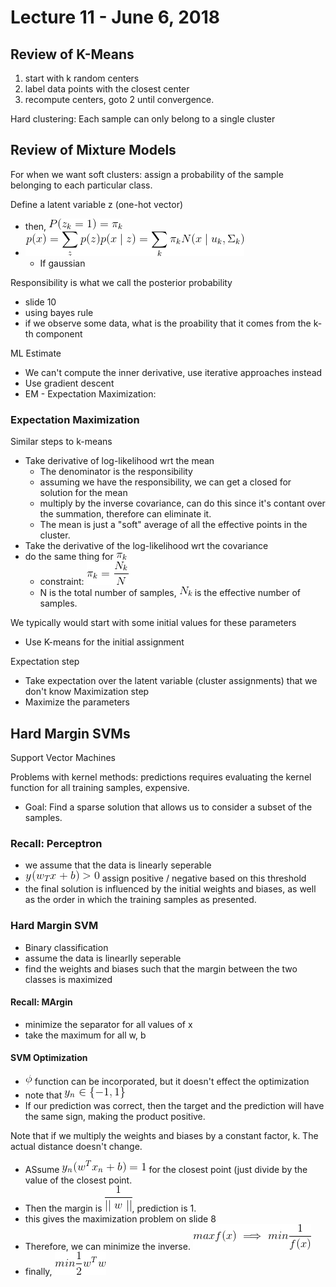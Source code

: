 # Lecture 11 - June 6, 2018

## Review of K-Means
1. start with k random centers
2. label data points with the closest center
3. recompute centers, goto 2 until convergence.

Hard clustering: Each sample can only belong to a single cluster

## Review of Mixture Models

For when we want soft clusters: assign a probability of the sample belonging to each particular class.

Define a latent variable z (one-hot vector)
- then, ![latex-8c91270e-953c-459f-b42d-2238b51ede44](data/lecture11/latex-8c91270e-953c-459f-b42d-2238b51ede44.png)
- ![latex-6adf6bea-f7a1-46f8-8645-5f08ab560013](data/lecture11/latex-6adf6bea-f7a1-46f8-8645-5f08ab560013.png)
  - If gaussian

Responsibility is what we call the posterior probability
- slide 10
- using bayes rule
- if we observe some data, what is the proability that it comes from the k-th component

ML Estimate
- We can't compute the inner derivative, use iterative approaches instead
- Use gradient descent
- EM - Expectation Maximization:

### Expectation Maximization

Similar steps to k-means
- Take derivative of log-likelihood wrt the mean
  - The denominator is the responsibility
  - assuming we have the responsibility, we can get a closed for solution for the mean
  - multiply by the inverse covariance, can do this since it's contant over the summation, therefore can eliminate it.
  - The mean is just a "soft" average of all the effective points in the cluster.
- Take the derivative of the log-likelihood wrt the covariance
- do the same thing for ![latex-6bf89d15-c7b2-49de-99d6-c00b3ad5f056](data/lecture11/latex-6bf89d15-c7b2-49de-99d6-c00b3ad5f056.png)
  - constraint: ![latex-909badcf-50c3-4f21-8655-8a301b10e24a](data/lecture11/latex-909badcf-50c3-4f21-8655-8a301b10e24a.png)
  - N is the total number of samples, ![latex-b0368d88-f8a9-4ca5-9dd0-e775007a4873](data/lecture11/latex-b0368d88-f8a9-4ca5-9dd0-e775007a4873.png) is the effective number of samples.

We typically would start with some initial values for these parameters
- Use K-means for the initial assignment

Expectation step
- Take expectation over the latent variable (cluster assignments) that we don't know
Maximization step
- Maximize the parameters

## Hard Margin SVMs
Support Vector Machines

Problems with kernel methods: predictions requires evaluating the kernel function for all training samples, expensive.
- Goal: Find a sparse solution that allows us to consider a subset of the samples.

### Recall: Perceptron
- we assume that the data is linearly seperable
- ![latex-1cd5c4ec-3be7-42d5-a91f-8168ad28ddbf](data/lecture11/latex-1cd5c4ec-3be7-42d5-a91f-8168ad28ddbf.png) assign positive / negative based on this threshold
- the final solution is influenced by the initial weights and biases, as well as the order in which the training samples as presented.

### Hard Margin SVM
- Binary classification
- assume the data is linearlly seperable
- find the weights and biases such that the margin between the two classes is maximized

#### Recall: MArgin
- minimize the separator for all values of x
- take the maximum for all w, b

#### SVM Optimization
- ![latex-61b4c7e6-1c9c-49e7-8cde-d74d6774cb8c](data/lecture11/latex-61b4c7e6-1c9c-49e7-8cde-d74d6774cb8c.png) function can be incorporated, but it doesn't effect the optimization
- note that ![latex-0536db53-4418-4298-b719-2a7c16701e30](data/lecture11/latex-0536db53-4418-4298-b719-2a7c16701e30.png)
- If our prediction was correct, then the target and the prediction will have the same sign, making the product positive.

Note that if we multiply the weights and biases by a constant factor, k. The actual distance doesn't change.
- ASsume ![latex-4b9c4de9-948a-4bec-ac45-1b4d456ae87f](data/lecture11/latex-4b9c4de9-948a-4bec-ac45-1b4d456ae87f.png) for the closest point (just divide by the value of the closest point.
- Then the margin is ![latex-d5714cad-5161-4fe5-851d-4fbe11fe5d96](data/lecture11/latex-d5714cad-5161-4fe5-851d-4fbe11fe5d96.png), prediction is 1.
- this gives the maximization problem on slide 8
- Therefore, we can minimize the inverse. ![latex-0a14e99c-c8cd-4e2d-a7b7-504efddf4878](data/lecture11/latex-0a14e99c-c8cd-4e2d-a7b7-504efddf4878.png)
- finally, ![latex-78e0d6ab-13b1-47fe-aea6-de7487228dca](data/lecture11/latex-78e0d6ab-13b1-47fe-aea6-de7487228dca.png)
